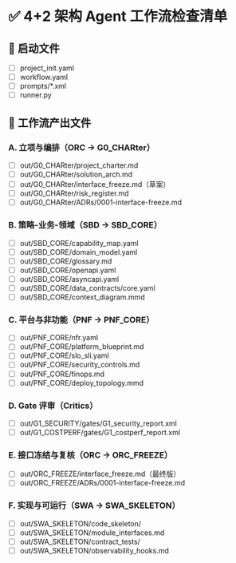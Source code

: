 # ✅ 4+2 架构 Agent 工作流检查清单

## 📂 启动文件
- [ ] project_init.yaml
- [ ] workflow.yaml
- [ ] prompts/*.xml
- [ ] runner.py

## 📂 工作流产出文件
### A. 立项与编排（ORC → G0_CHARter）
- [ ] out/G0_CHARter/project_charter.md
- [ ] out/G0_CHARter/solution_arch.md
- [ ] out/G0_CHARter/interface_freeze.md（草案）
- [ ] out/G0_CHARter/risk_register.md
- [ ] out/G0_CHARter/ADRs/0001-interface-freeze.md

### B. 策略-业务-领域（SBD → SBD_CORE）
- [ ] out/SBD_CORE/capability_map.yaml
- [ ] out/SBD_CORE/domain_model.yaml
- [ ] out/SBD_CORE/glossary.md
- [ ] out/SBD_CORE/openapi.yaml
- [ ] out/SBD_CORE/asyncapi.yaml
- [ ] out/SBD_CORE/data_contracts/core.yaml
- [ ] out/SBD_CORE/context_diagram.mmd

### C. 平台与非功能（PNF → PNF_CORE）
- [ ] out/PNF_CORE/nfr.yaml
- [ ] out/PNF_CORE/platform_blueprint.md
- [ ] out/PNF_CORE/slo_sli.yaml
- [ ] out/PNF_CORE/security_controls.md
- [ ] out/PNF_CORE/finops.md
- [ ] out/PNF_CORE/deploy_topology.mmd

### D. Gate 评审（Critics）
- [ ] out/G1_SECURITY/gates/G1_security_report.xml
- [ ] out/G1_COSTPERF/gates/G1_costperf_report.xml

### E. 接口冻结与复核（ORC → ORC_FREEZE）
- [ ] out/ORC_FREEZE/interface_freeze.md（最终版）
- [ ] out/ORC_FREEZE/ADRs/0001-interface-freeze.md

### F. 实现与可运行（SWA → SWA_SKELETON）
- [ ] out/SWA_SKELETON/code_skeleton/
- [ ] out/SWA_SKELETON/module_interfaces.md
- [ ] out/SWA_SKELETON/contract_tests/
- [ ] out/SWA_SKELETON/observability_hooks.md
